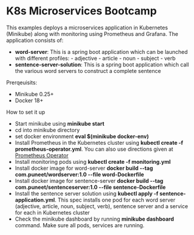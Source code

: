 # K8s Microservices Bootcamp 

This examples deploys a microservices application in Kubernetes (Minikube) along with monitoring using Prometheus and Grafana. The application consists of: 

<ul>
  <li><b>word-server</b>: This is a spring boot application which can be launched with different profiles: 
    - adjective 
    - article
    - noun
    - subject 
    - verb 
  </li>
  <li><b>sentence-server-solution</b>: This is a spring boot application which call the various word servers to construct a complete sentence</li>
</ul>

Prerqeuisits: 
<ul>
  <li>Minikube 0.25+</li>
  <li>Docker 18+</li>
</ul>

How to set it up 
<ul>
  <li>Start minikube using <b>minikube start</b></li>
  <li>cd into minikube directory</li>
  <li>set docker environment <b>eval $(minikube docker-env)</b></li>
  <li>Install Prometheus in the Kubernetes cluster using <b>kubectl create -f prometheus-operator.yml</b>. You can also use directions given at <a href="https://github.com/coreos/prometheus-operator">Prometheus Operator</a></i>
  <li>Install monitoring pods using <b>kubectl create -f monitoring.yml</b></li>
  <li>Install docker image for word-server <b>docker build --tag com.puneet/wordserver:1.0 --file word-Dockerfile</b></li>
  <li>Install docker image for sentence-server <b>docker build --tag com.puneet/sentenceserver:1.0 --file sentence-Dockerfile</b></li>
  <li>Install the sentence server solution using <b>kubectl apply -f sentence-application.yml</b>. This spec installs one pod for each word server (adjective, article, noun, subject, verb), sentence server and a service for each in Kubernetes cluster</li>
  <li>Check the minikube dashboard by running <b>minikube dashboard</b> command. Make sure all pods, services are running. </li>
